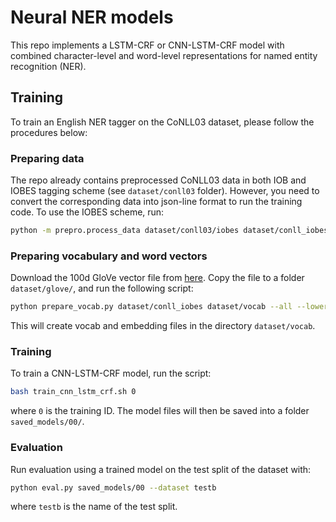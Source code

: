 Neural NER models
=====

This repo implements a LSTM-CRF or CNN-LSTM-CRF model with combined character-level and word-level representations for named entity recognition (NER). 

## Training

To train an English NER tagger on the CoNLL03 dataset, please follow the procedures below:

### Preparing data

The repo already contains preprocessed CoNLL03 data in both IOB and IOBES tagging scheme (see `dataset/conll03` folder). However, you need to convert the corresponding data into json-line format to run the training code. To use the IOBES scheme, run:
```bash
python -m prepro.process_data dataset/conll03/iobes dataset/conll_iobes --scheme iobes
```

### Preparing vocabulary and word vectors

Download the 100d GloVe vector file from [here](http://nlp.stanford.edu/data/glove.6B.zip). Copy the file to a folder `dataset/glove/`, and run the following script:
```bash
python prepare_vocab.py dataset/conll_iobes dataset/vocab --all --lower
```
This will create vocab and embedding files in the directory `dataset/vocab`.

### Training

To train a CNN-LSTM-CRF model, run the script:
```bash
bash train_cnn_lstm_crf.sh 0
```
where `0` is the training ID. The model files will then be saved into a folder `saved_models/00/`.

### Evaluation

Run evaluation using a trained model on the test split of the dataset with:
```bash
python eval.py saved_models/00 --dataset testb
```
where `testb` is the name of the test split.



